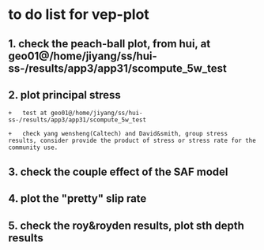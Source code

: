 # to do list for vep-plot

## 1. check the peach-ball plot, from hui, at geo01@/home/jiyang/ss/hui-ss-/results/app3/app31/scompute_5w_test

## 2. plot principal stress
	
	+	test at geo01@/home/jiyang/ss/hui-ss-/results/app3/app31/scompute_5w_test
	
	+	check yang wensheng(Caltech) and David&smith, group stress results, consider provide the product of stress or stress rate for the community use.
	
## 3. check the couple effect of the SAF model

## 4. plot the "pretty" slip rate

## 5. check the roy&royden results, plot sth depth results
	

